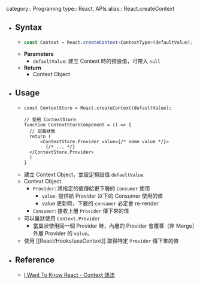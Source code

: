 category:: Programing
type:: React, APIs
alias:: React.createContext

- ## Syntax
	- ```ts
	  const Context = React.createContext<ContextType>(defaultValue);
	  ```
	- **Parameters**
		- `defaultValue`: 建立 Context 時的預設值，可帶入 `null`
	- **Return**
		- Context Object
- ## Usage
	- ```tsx
	  const ContextStore = React.createContext(defaultValue);
	  
	  // 使用 ContextStore
	  function ContextStoreComponent = () => {
	    // 定義狀態
	    return (
	    	<ContextStore.Provider value={/* some value */}>
	          {/* ... */}
	  	</ContextStore.Provider>
	    )
	  }
	  ```
	- 建立 Context Object，並設定預設值 `defaultValue`
	- Context Object
		- `Provider`: 將指定的值傳給更下層的 `Consumer` 使用
			- `value`: 提供給 Provider 以下的 Consumer 使用的值
			- value 更新時，下層的 `consumer` 必定會 re-render
		- `Consumer`: 接收上層 `Provider` 傳下來的值
	- 可以巢狀使用 `Context.Provider`
		- 當巢狀使用同一個 Provider 時，內層的 Provider 會覆蓋（非 Merge）外層 Provider 的 `value`。
	- 使用 [[React/Hooks/useContext]] 取得特定 `Provider` 傳下來的值
- ## Reference
	- [ I Want To Know React - Context 語法](https://ithelp.ithome.com.tw/articles/10252519)